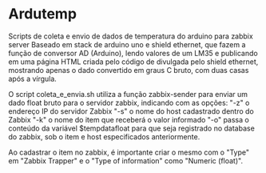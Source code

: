 # Ardutemp
Scripts de coleta e envio de dados de temperatura do arduino para zabbix server  Baseado em stack de arduino uno e shield ethernet, que fazem a função de conversor AD (Arduino), lendo valores de um LM35 e publicando em uma página HTML criada pelo código de divulgada pelo shield ethernet, mostrando apenas o dado convertido em graus C bruto, com duas casas após a vírgula.  

O script coleta_e_envia.sh utiliza a função zabbix-sender para enviar um dado float bruto para o servidor zabbix, indicando com as opções:
"-z" o endereço IP do servidor Zabbix
"-s" o nome do host cadastrado dentro do Zabbix
"-k" o nome do item que receberá o valor informado
"-o" passa o conteúdo da variável $tempdatafloat para que seja registrado no database do zabbix, sob o item e host especificados anteriormente.

Ao cadastrar o item no zabbix, é importante criar o mesmo com o "Type" em "Zabbix Trapper" e o "Type of information" como "Numeric (float)".
